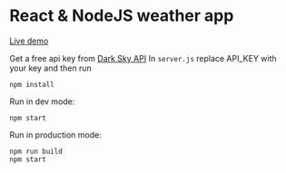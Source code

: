 # React & NodeJS weather app

[Live demo](https://cpweather.herokuapp.com)

Get a free api key from [Dark Sky API](https://darksky.net/dev/)
In `server.js` replace API_KEY with your key and then run
```
npm install
```

Run in dev mode:
```
npm start
```

Run in production mode:
```
npm run build
npm start
```
